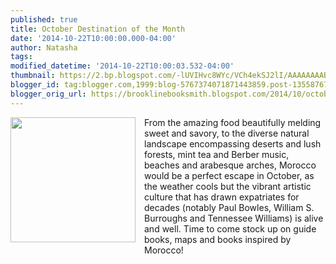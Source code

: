 ```yaml
---
published: true
title: October Destination of the Month
date: '2014-10-22T10:00:00.000-04:00'
author: Natasha
tags: 
modified_datetime: '2014-10-22T10:00:03.532-04:00'
thumbnail: https://2.bp.blogspot.com/-lUVIHvc8WYc/VCh4ekSJ2lI/AAAAAAAAByk/ZZJGLUtwpSg/s72-c/destmomorocco.jpg
blogger_id: tag:blogger.com,1999:blog-5767374071871443859.post-1355876729449077827
blogger_orig_url: https://brooklinebooksmith.blogspot.com/2014/10/october-destination-of-month.html
---
```


<div class="separator" style="clear: both; text-align: left;"><a href="https://2.bp.blogspot.com/-lUVIHvc8WYc/VCh4ekSJ2lI/AAAAAAAAByk/ZZJGLUtwpSg/s1600/destmomorocco.jpg" imageanchor="1" style="clear: left; float: left; margin-bottom: 1em; margin-right: 1em;"><img border="0" src="https://2.bp.blogspot.com/-lUVIHvc8WYc/VCh4ekSJ2lI/AAAAAAAAByk/ZZJGLUtwpSg/s1600/destmomorocco.jpg" height="200" width="200" /></a>From the amazing food beautifully melding sweet and savory, to the diverse natural landscape encompassing deserts and lush forests, mint tea and Berber music, beaches and arabesque arches, Morocco would be a perfect escape in October, as the weather cools but the vibrant artistic culture that has drawn expatriates for decades (notably Paul Bowles, William S. Burroughs and Tennessee Williams) is alive and well. Time to come stock up on guide books, maps and books inspired by Morocco!</div><br />